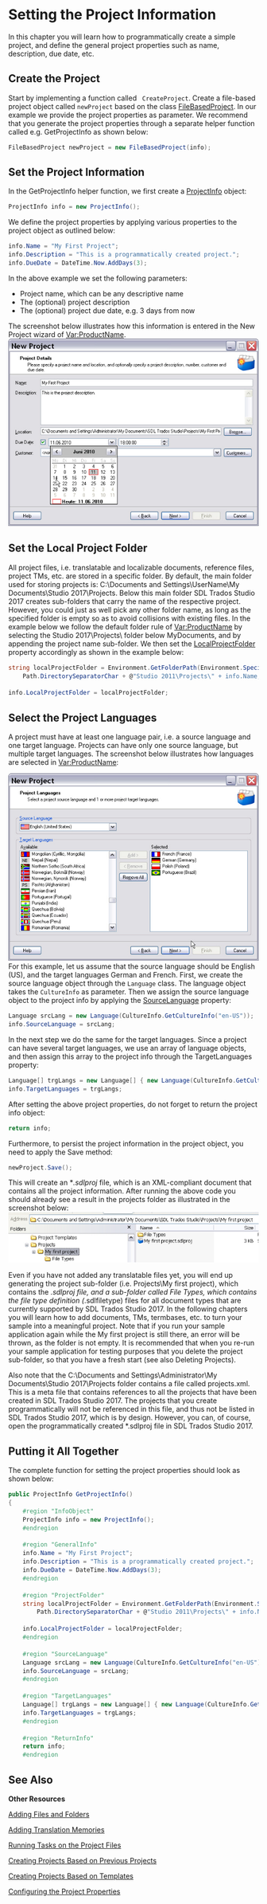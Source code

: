 Setting the Project Information
==
In this chapter you will learn how to programmatically create a simple project, and define the general project properties such as name, description, due date, etc.

Create the Project
--
Start by implementing a function called ``` CreateProject```. Create a file-based project object called ```newProject``` based on the class [FileBasedProject](../../../api\projectautomation\Sdl.ProjectAutomation.FileBased.FileBasedProject.yml). In our example we provide the project properties as parameter. We recommend that you generate the project properties through a separate helper function called e.g. GetProjectInfo as shown below:
```CS
FileBasedProject newProject = new FileBasedProject(info);
```
Set the Project Information
--
In the GetProjectInfo helper function, we first create a [ProjectInfo](../../../api\projectautomation\Sdl.ProjectAutomation.Core.ProjectInfo.yml) object:
```CS
ProjectInfo info = new ProjectInfo();
``` 
We define the project properties by applying various properties to the project object as outlined below:
```CS
info.Name = "My First Project";
info.Description = "This is a programmatically created project.";
info.DueDate = DateTime.Now.AddDays(3);
```
In the above example we set the following parameters:
* Project name, which can be any descriptive name
* The (optional) project description
* The (optional) project due date, e.g. 3 days from now

The screenshot below illustrates how this information is entered in the New Project wizard of <Var:ProductName>.
![NewProject01](images/NewProject01.jpg)

Set the Local Project Folder
--
All project files, i.e. translatable and localizable documents, reference files, project TMs, etc. are stored in a specific folder. By default, the main folder used for storing projects is: C:\Documents and Settings\UserName\My Documents\Studio 2017\Projects. Below this main folder SDL Trados Studio 2017 creates sub-folders that carry the name of the respective project. However, you could just as well pick any other folder name, as long as the specified folder is empty so as to avoid collisions with existing files. In the example below we follow the default folder rule of <Var:ProductName> by selecting the Studio 2017\Projects\ folder below MyDocuments, and by appending the project name sub-folder. We then set the [LocalProjectFolder](../../../api/projectautomation/Sdl.ProjectAutomation.Core.ProjectInfo.yml#Sdl_ProjectAutomation_Core_ProjectInfo_LocalProjectFolder) property accordingly as shown in the example below:
```CS
string localProjectFolder = Environment.GetFolderPath(Environment.SpecialFolder.MyDocuments).ToString() +
    Path.DirectorySeparatorChar + @"Studio 2011\Projects\" + info.Name;

info.LocalProjectFolder = localProjectFolder;
```
Select the Project Languages
--
A project must have at least one language pair, i.e. a source language and one target language. Projects can have only one source language, but multiple target languages. The screenshot below illustrates how languages are selected in <Var:ProductName>:

![NewProject02](images/NewProject02.jpg)
For this example, let us assume that the source language should be English (US), and the target languages German and French. First, we create the source language object through the ```Language``` class. The language object takes the ```CultureInfo``` as parameter. Then we assign the source language object to the project info by applying the [SourceLanguage](../../../api/projectautomation/Sdl.ProjectAutomation.Core.ProjectInfo.yml#Sdl_ProjectAutomation_Core_ProjectInfo_SourceLanguage)  property:
```CS
Language srcLang = new Language(CultureInfo.GetCultureInfo("en-US"));
info.SourceLanguage = srcLang;
```
In the next step we do the same for the target languages. Since a project can have several target languages, we use an array of language objects, and then assign this array to the project info through the TargetLanguages property:
```CS
Language[] trgLangs = new Language[] { new Language(CultureInfo.GetCultureInfo("de-DE")), new Language(CultureInfo.GetCultureInfo("fr-FR")) };
info.TargetLanguages = trgLangs;
```
After setting the above project properties, do not forget to return the project info object:
```CS
return info;
```
Furthermore, to persist the project information in the project object, you need to apply the Save method:
```CS
newProject.Save();
```
This will create an **.sdlproj* file, which is an XML-compliant document that contains all the project information.
After running the above code you should already see a result in the projects folder as illustrated in the screenshot below:
![FoldersAfterProjectInfo](images/FoldersAfterProjectInfo.jpg)

Even if you have not added any translatable files yet, you will end up generating the project sub-folder (i.e. Projects\My first project), which contains the *.sdlproj file, and a sub-folder called File Types, which contains the file type definition (*.sdlfiletype) files for all document types that are currently supported by SDL Trados Studio 2017. In the following chapters you will learn how to add documents, TMs, termbases, etc. to turn your sample into a meaningful project. Note that if you run your sample application again while the My first project is still there, an error will be thrown, as the folder is not empty. It is recommended that when you re-run your sample application for testing purposes that you delete the project sub-folder, so that you have a fresh start (see also Deleting Projects).

Also note that the C:\Documents and Settings\Administrator\My Documents\Studio 2017\Projects folder contains a file called projects.xml. This is a meta file that contains references to all the projects that have been created in SDL Trados Studio 2017. The projects that you create programmatically will not be referenced in this file, and thus not be listed in SDL Trados Studio 2017, which is by design. However, you can, of course, open the programmatically created *.sdlproj file in SDL Trados Studio 2017.

Putting it All Together
--
The complete function for setting the project properties should look as shown below:

```CS
public ProjectInfo GetProjectInfo()
{
    #region "InfoObject"
    ProjectInfo info = new ProjectInfo();
    #endregion

    #region "GeneralInfo"
    info.Name = "My First Project";
    info.Description = "This is a programmatically created project.";
    info.DueDate = DateTime.Now.AddDays(3);
    #endregion

    #region "ProjectFolder"
    string localProjectFolder = Environment.GetFolderPath(Environment.SpecialFolder.MyDocuments).ToString() +
        Path.DirectorySeparatorChar + @"Studio 2011\Projects\" + info.Name;

    info.LocalProjectFolder = localProjectFolder;
    #endregion

    #region "SourceLanguage"
    Language srcLang = new Language(CultureInfo.GetCultureInfo("en-US"));
    info.SourceLanguage = srcLang;
    #endregion

    #region "TargetLanguages"
    Language[] trgLangs = new Language[] { new Language(CultureInfo.GetCultureInfo("de-DE")), new Language(CultureInfo.GetCultureInfo("fr-FR")) };
    info.TargetLanguages = trgLangs;
    #endregion

    #region "ReturnInfo"
    return info;
    #endregion

```
See Also
--
**Other Resources**

[Adding Files and Folders](adding_files_and_folders.md)

[Adding Translation Memories](adding_translation_memories.md)

[Running Tasks on the Project Files](running_tasks_on_project_files.md)

[Creating Projects Based on Previous Projects](creating_project_based_on_prev_proj.md)

[Creating Projects Based on Templates](creating_proj_based_on_templates.md)

[Configuring the Project Properties](../developing_a_sample_app/configuring_the_project_properties.md)

